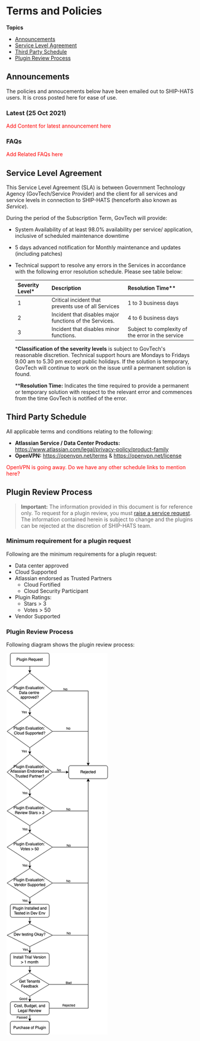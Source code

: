 # Terms and Policies

**Topics**
- [Announcements](#announcements)
- [Service Level Agreement](#service-level-agreement)
- [Third Party Schedule](#third-party-schedule)
- [Plugin Review Process](#plugin-review-process)

## Announcements

The policies and annoucements below have been emailed out to SHIP-HATS users. It is cross posted here for ease of use.

### Latest (25 Oct 2021)

<span style="color:red">Add Content for latest announcement here</span>

### FAQs

<span style="color:red">Add Related FAQs here</span>

<!--

<details>
 <summary> OLD  </summary><br>

  </details>
-->

## Service Level Agreement
This Service Level Agreement (SLA) is between Government
Technology Agency (GovTech/Service Provider) and the client for all services and service levels in connection to SHIP-HATS (henceforth also known as *Service*).

During the period of the Subscription Term, GovTech will provide:
- System Availability of at least 98.0% availability per service/ application, inclusive of scheduled maintenance downtime
- 5 days advanced notification for Monthly maintenance and updates (including patches)
- Technical support to resolve any errors in the Services in accordance with the following error resolution schedule. Please see table below:

  | Severity Level* | Description | Resolution Time** |
  | :------------- | :---------- | :-------------- |
  | 1 | Critical incident that prevents use of all Services | 1 to 3 business days |
  | 2 | Incident that disables major functions of the Services. | 4 to 6 business days |
  | 3 | Incident that disables minor functions. |Subject to complexity of the error in the service |

  ***Classification of the severity levels** is subject to GovTech&#39;s reasonable discretion. Technical support hours are Mondays to Fridays 9.00 am to 5.30 pm except public holidays. If the solution is temporary, GovTech will continue to work on the issue until a permanent solution is found.

  ****Resolution Time:** Indicates the time required to provide a permanent or temporary solution with respect to the relevant error and commences from the time GovTech is notified of the error. 


## Third Party Schedule 

All applicable terms and conditions relating to the following: 
- **Atlassian Service / Data Center Products:** https://www.atlassian.com/legal/privacy-policy/product-family 
- **OpenVPN:** https://openvpn.net/terms  & https://openvpn.net/license 

<Span style="color:red">OpenVPN is going away. Do we have any other schedule links to mention here?</span>

## Plugin Review Process

>**Important:** The information provided in this document is for reference only. To request for a plugin review, you must [raise a service request](https://jira.ship.gov.sg/servicedesk/customer/portal/11). The information contained herein is subject to change and the plugins can be rejected at the discretion of SHIP-HATS team.  

### Minimum requirement for a plugin request

Following are the minimum requirements for a plugin request:
- Data center approved
- Cloud Supported
- Atlassian endorsed as Trusted Partners
  - Cloud Fortified
  - Cloud Security Participant
- Plugin Ratings:
  - Stars > 3
  - Votes > 50
- Vendor Supported

### Plugin Review Process

Following diagram shows the plugin review process:

![Plugin Review Process](plugin-review-process.png)
